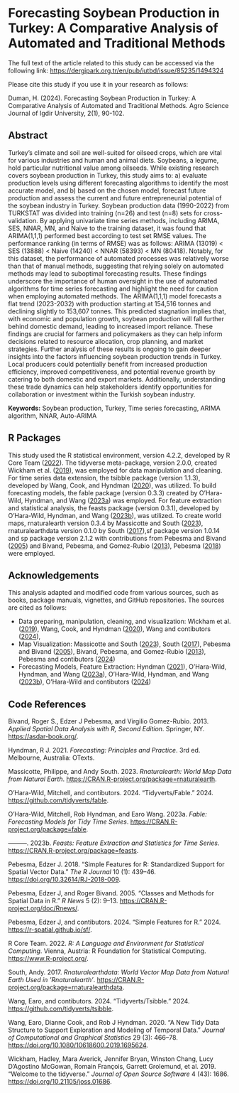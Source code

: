 # Forecasting Soybean Production in Turkey: A Comparative Analysis of Automated and Traditional Methods

The full text of the article related to this study can be accessed via the following link: <https://dergipark.org.tr/en/pub/iutbd/issue/85235/1494324>

Please cite this study if you use it in your research as follows:

Duman, H. (2024). Forecasting Soybean Production in Turkey: A Comparative Analysis of Automated and Traditional Methods. Agro Science Journal of Igdir University, 2(1), 90-102.

## Abstract

Turkey’s climate and soil are well-suited for oilseed crops, which are
vital for various industries and human and animal diets. Soybeans, a
legume, hold particular nutritional value among oilseeds. While existing
research covers soybean production in Turkey, this study aims to: a)
evaluate production levels using different forecasting algorithms to
identify the most accurate model, and b) based on the chosen model,
forecast future production and assess the current and future
entrepreneurial potential of the soybean industry in Turkey. Soybean
production data (1990-2022) from TURKSTAT was divided into training
(n=26) and test (n=8) sets for cross-validation. By applying univariate
time series methods, including ARIMA, SES, NNAR, MN, and Naive to the
training dataset, it was found that ARIMA(1,1,1) performed best
according to test set RMSE values. The performance ranking (in terms of
RMSE) was as follows: ARIMA (13019) &lt; SES (13888) &lt; Naive (14240)
&lt; NNAR (58393) &lt; MN (80418). Notably, for this dataset, the
performance of automated processes was relatively worse than that of
manual methods, suggesting that relying solely on automated methods may
lead to suboptimal forecasting results. These findings underscore the
importance of human oversight in the use of automated algorithms for
time series forecasting and highlight the need for caution when
employing automated methods. The ARIMA(1,1,1) model forecasts a flat
trend (2023-2032) with production starting at 154,516 tonnes and
declining slightly to 153,607 tonnes. This predicted stagnation implies
that, with economic and population growth, soybean production will fall
further behind domestic demand, leading to increased import reliance.
These findings are crucial for farmers and policymakers as they can help
inform decisions related to resource allocation, crop planning, and
market strategies. Further analysis of these results is ongoing to gain
deeper insights into the factors influencing soybean production trends
in Turkey. Local producers could potentially benefit from increased
production efficiency, improved competitiveness, and potential revenue
growth by catering to both domestic and export markets. Additionally,
understanding these trade dynamics can help stakeholders identify
opportunities for collaboration or investment within the Turkish soybean
industry.

**Keywords:** Soybean production, Turkey, Time series forecasting, ARIMA
algorithm, NNAR, Auto-ARIMA

## R Packages

This study used the R statistical environment, version 4.2.2, developed
by R Core Team ([2022](#ref-r-2022)). The tidyverse meta-package,
version 2.0.0, created Wickham et al. ([2019](#ref-tidyverse-2019)), was
employed for data manipulation and cleaning. For time series data
extension, the tsibble package (version 1.1.3), developed by Wang, Cook,
and Hyndman ([2020](#ref-tsibble-2020)), was utilized. To build
forecasting models, the fable package (version 0.3.3) created by
O’Hara-Wild, Hyndman, and Wang ([2023a](#ref-fable-2023)) was employed.
For feature extraction and statistical analysis, the feasts package
(version 0.3.1), developed by O’Hara-Wild, Hyndman, and Wang
([2023b](#ref-feasts-2023)), was utilized. To create world maps,
rnaturalearth version 0.3.4 by Massicotte and South
([2023](#ref-rnaturalearth-2023)), rnaturalearthdata version 0.1.0 by
South ([2017](#ref-rnaturalearthdata-2017)),sf package version 1.0.14
and sp package version 2.1.2 with contributions from Pebesma and Bivand
([2005](#ref-rnews-2005)) and Bivand, Pebesma, and Gomez-Rubio
([2013](#ref-asdar-2013)), Pebesma ([2018](#ref-sp-2018)) were employed.

## Acknowledgements

This analysis adapted and modified code from various sources, such as
books, package manuals, vignettes, and GitHub repositories. The sources
are cited as follows:

- Data preparing, manipulation, cleaning, and visualization: Wickham
    et al. ([2019](#ref-tidyverse-2019)), Wang, Cook, and Hyndman
    ([2020](#ref-tsibble-2020)), Wang and contibutors
    ([2024](#ref-tsibble-2024-github)),
- Map Visualization: Massicotte and South
    ([2023](#ref-rnaturalearth-2023)), South
    ([2017](#ref-rnaturalearthdata-2017)), Pebesma and Bivand
    ([2005](#ref-rnews-2005)), Bivand, Pebesma, and Gomez-Rubio
    ([2013](#ref-asdar-2013)), Pebesma and contibutors
    ([2024](#ref-sf-2024-github))
- Forecasting Models, Feature Extraction: Hyndman
    ([2021](#ref-hyndman-2021)), O’Hara-Wild, Hyndman, and Wang
    ([2023a](#ref-fable-2023)), O’Hara-Wild, Hyndman, and Wang
    ([2023b](#ref-feasts-2023)), O’Hara-Wild and contibutors
    ([2024](#ref-fable-2024-github))

## Code References

Bivand, Roger S., Edzer J Pebesma, and Virgilio Gomez-Rubio. 2013.
*Applied Spatial Data Analysis with R, Second Edition*. Springer, NY.
<https://asdar-book.org/>.

Hyndman, R J. 2021. *Forecasting: Principles and Practice*. 3rd ed.
Melbourne, Australia: OTexts.

Massicotte, Philippe, and Andy South. 2023. *Rnaturalearth: World Map
Data from Natural Earth*.
<https://CRAN.R-project.org/package=rnaturalearth>.

O’Hara-Wild, Mitchell, and contibutors. 2024. “Tidyverts/Fable.” 2024.
<https://github.com/tidyverts/fable>.

O’Hara-Wild, Mitchell, Rob Hyndman, and Earo Wang. 2023a. *Fable:
Forecasting Models for Tidy Time Series*.
<https://CRAN.R-project.org/package=fable>.

———. 2023b. *Feasts: Feature Extraction and Statistics for Time Series*.
<https://CRAN.R-project.org/package=feasts>.

Pebesma, Edzer J. 2018. “<span class="nocase">Simple Features for R:
Standardized Support for Spatial Vector Data</span>.” *The R Journal* 10
(1): 439–46. <https://doi.org/10.32614/RJ-2018-009>.

Pebesma, Edzer J, and Roger Bivand. 2005. “Classes and Methods for
Spatial Data in R.” *R News* 5 (2): 9–13.
<https://CRAN.R-project.org/doc/Rnews/>.

Pebesma, Edzer J, and contibutors. 2024. “Simple Features for R.” 2024.
<https://r-spatial.github.io/sf/>.

R Core Team. 2022. *R: A Language and Environment for Statistical
Computing*. Vienna, Austria: R Foundation for Statistical Computing.
<https://www.R-project.org/>.

South, Andy. 2017. *Rnaturalearthdata: World Vector Map Data from
Natural Earth Used in ’Rnaturalearth’*.
<https://CRAN.R-project.org/package=rnaturalearthdata>.

Wang, Earo, and contibutors. 2024. “Tidyverts/Tsibble.” 2024.
<https://github.com/tidyverts/tsibble>.

Wang, Earo, Dianne Cook, and Rob J Hyndman. 2020. “A New Tidy Data
Structure to Support Exploration and Modeling of Temporal Data.”
*Journal of Computational and Graphical Statistics* 29 (3): 466–78.
<https://doi.org/10.1080/10618600.2019.1695624>.

Wickham, Hadley, Mara Averick, Jennifer Bryan, Winston Chang, Lucy
D’Agostino McGowan, Romain François, Garrett Grolemund, et al. 2019.
“Welcome to the <span class="nocase">tidyverse</span>.” *Journal of Open
Source Software* 4 (43): 1686. <https://doi.org/10.21105/joss.01686>.
